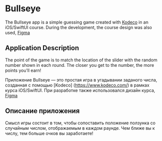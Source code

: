 # Bullseye

The Bullseye app is a simple guessing game created with [Kodeco](https://www.kodeco.com/)  in an iOS/SwiftUI course. During the development, the course design was also used, [Figma](https://www.figma.com/file/3MBMeYd2hP4rajTbHnZL0z/Bullseye?type=design&node-id=0-1&mode=design&t=WUux3NOpjjKJFpix-0) 

## Application Description

The point of the game is to match the location of the slider with the random number shown in each round. The closer you get to the number, the more points you'll earn!


Приложение Bullseye — это простая игра в угадывании заданого числа, созданная с помощью [Kodeco] (https://www.kodeco.com/) в рамках курса iOS/SwiftUI. При разработке также использовался дизайн курса, [Figma](https://www.figma.com/file/3MBMeYd2hP4rajTbHnZL0z/Bullseye?type=design&node-id=0-1&mode=design&t=WUux3NOpjjKJFpix-0)

## Описание приложения

Смысл игры состоит в том, чтобы сопоставить положение ползунка со случайным числом, отображаемым в каждом раунде. Чем ближе вы к числу, тем больше очков вы заработаете!
